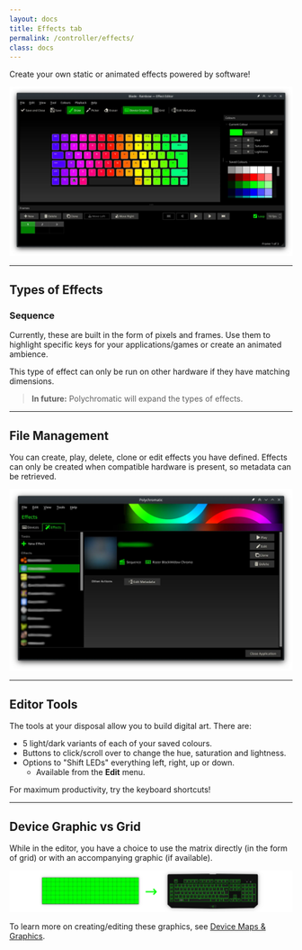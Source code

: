 ```yaml
---
layout: docs
title: Effects tab
permalink: /controller/effects/
class: docs
---
```


Create your own static or animated effects powered by software!

![Screenshot of Sequence Editor](/images/guide/editor.webp)

---

## Types of Effects

### Sequence

Currently, these are built in the form of pixels and frames. Use them to highlight
specific keys for your applications/games or create an animated ambience.

This type of effect can only be run on other hardware if they have matching
dimensions.

> **In future:** Polychromatic will expand the types of effects.

---

## File Management

You can create, play, delete, clone or edit effects you have defined.
Effects can only be created when compatible hardware is present, so metadata can
be retrieved.

![Screenshot of Effects tab](/images/guide/effects.webp)

---

## Editor Tools

The tools at your disposal allow you to build digital art. There are:

* 5 light/dark variants of each of your saved colours.
* Buttons to click/scroll over to change the hue, saturation and lightness.
* Options to "Shift LEDs" everything left, right, up or down.
  * Available from the **Edit** menu.

For maximum productivity, try the keyboard shortcuts!

---

## Device Graphic vs Grid

While in the editor, you have a choice to use the matrix directly (in the form
of grid) or with an accompanying graphic (if available).

![Screenshot of Effects tab](/images/grid-to-graphic.webp)

To learn more on creating/editing these graphics, see [Device Maps & Graphics](/devicemaps/).

